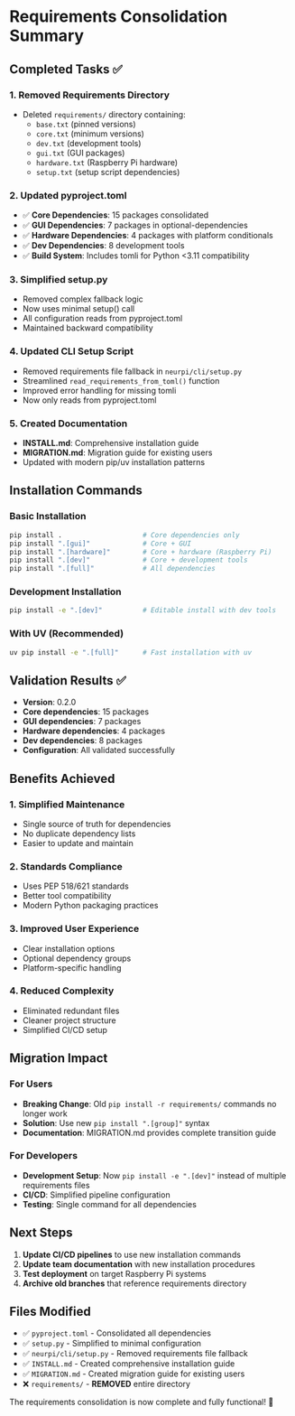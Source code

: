 # Requirements Consolidation Summary

## Completed Tasks ✅

### 1. **Removed Requirements Directory**
- Deleted `requirements/` directory containing:
  - `base.txt` (pinned versions)
  - `core.txt` (minimum versions)
  - `dev.txt` (development tools)
  - `gui.txt` (GUI packages)
  - `hardware.txt` (Raspberry Pi hardware)
  - `setup.txt` (setup script dependencies)

### 2. **Updated pyproject.toml**
- ✅ **Core Dependencies**: 15 packages consolidated
- ✅ **GUI Dependencies**: 7 packages in optional-dependencies
- ✅ **Hardware Dependencies**: 4 packages with platform conditionals
- ✅ **Dev Dependencies**: 8 development tools
- ✅ **Build System**: Includes tomli for Python <3.11 compatibility

### 3. **Simplified setup.py**
- Removed complex fallback logic
- Now uses minimal setup() call
- All configuration reads from pyproject.toml
- Maintained backward compatibility

### 4. **Updated CLI Setup Script**
- Removed requirements file fallback in `neurpi/cli/setup.py`
- Streamlined `read_requirements_from_toml()` function
- Improved error handling for missing tomli
- Now only reads from pyproject.toml

### 5. **Created Documentation**
- **INSTALL.md**: Comprehensive installation guide
- **MIGRATION.md**: Migration guide for existing users
- Updated with modern pip/uv installation patterns

## Installation Commands

### Basic Installation
```bash
pip install .                    # Core dependencies only
pip install ".[gui]"             # Core + GUI
pip install ".[hardware]"        # Core + hardware (Raspberry Pi)
pip install ".[dev]"             # Core + development tools
pip install ".[full]"            # All dependencies
```

### Development Installation
```bash
pip install -e ".[dev]"          # Editable install with dev tools
```

### With UV (Recommended)
```bash
uv pip install -e ".[full]"      # Fast installation with uv
```

## Validation Results ✅

- **Version**: 0.2.0
- **Core dependencies**: 15 packages
- **GUI dependencies**: 7 packages
- **Hardware dependencies**: 4 packages
- **Dev dependencies**: 8 packages
- **Configuration**: All validated successfully

## Benefits Achieved

### 1. **Simplified Maintenance**
- Single source of truth for dependencies
- No duplicate dependency lists
- Easier to update and maintain

### 2. **Standards Compliance**
- Uses PEP 518/621 standards
- Better tool compatibility
- Modern Python packaging practices

### 3. **Improved User Experience**
- Clear installation options
- Optional dependency groups
- Platform-specific handling

### 4. **Reduced Complexity**
- Eliminated redundant files
- Cleaner project structure
- Simplified CI/CD setup

## Migration Impact

### For Users
- **Breaking Change**: Old `pip install -r requirements/` commands no longer work
- **Solution**: Use new `pip install ".[group]"` syntax
- **Documentation**: MIGRATION.md provides complete transition guide

### For Developers
- **Development Setup**: Now `pip install -e ".[dev]"` instead of multiple requirements files
- **CI/CD**: Simplified pipeline configuration
- **Testing**: Single command for all dependencies

## Next Steps

1. **Update CI/CD pipelines** to use new installation commands
2. **Update team documentation** with new installation procedures
3. **Test deployment** on target Raspberry Pi systems
4. **Archive old branches** that reference requirements directory

## Files Modified

- ✅ `pyproject.toml` - Consolidated all dependencies
- ✅ `setup.py` - Simplified to minimal configuration
- ✅ `neurpi/cli/setup.py` - Removed requirements file fallback
- ✅ `INSTALL.md` - Created comprehensive installation guide
- ✅ `MIGRATION.md` - Created migration guide for existing users
- ❌ `requirements/` - **REMOVED** entire directory

The requirements consolidation is now complete and fully functional! 🎉
